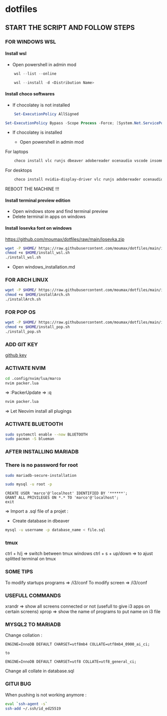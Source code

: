 # dotfiles

## START THE SCRIPT AND FOLLOW STEPS

### FOR WINDOWS WSL

#### Install wsl

- Open powershell in admin mod

```powershell
    wsl --list --online
```

```powershell
    wsl --install -d <Distribution Name>
```

#### Install choco softwares

- If chocolatey is not installed

```powershell
    Set-ExecutionPolicy AllSigned
```

```powershell
Set-ExecutionPolicy Bypass -Scope Process -Force; [System.Net.ServicePointManager]::SecurityProtocol = [System.Net.ServicePointManager]::SecurityProtocol -bor 3072; iex ((New-Object System.Net.WebClient).DownloadString('https://community.chocolatey.org/install.ps1'))
```

- If chocolatey is installed

  - Open powershell in admin mod

For laptops

```powershell
    choco install vlc runjs dbeaver adobereader ocenaudio vscode insomnia-rest-api-client
```

For desktops

```powershell
    choco install nvidia-display-driver vlc runjs adobereader ocenaudio dbeaver vscode msiafterburner steam insomnia-rest-api-client
```

REBOOT THE MACHINE !!!

#### Install terminal preview edition

- Open windows store and find terminal preview
- Delete terminal in apps on windows

#### Install Iosevka font on windows

<https://github.com/moumax/dotfiles/raw/main/Iosevka.zip>

```sh
wget -P $HOME/ https://raw.githubusercontent.com/moumax/dotfiles/main/install_wsl.sh && \
chmod +x $HOME/install_wsl.sh
./install_wsl.sh
```

- Open windows_installation.md

### FOR ARCH LINUX

```sh
wget -P $HOME/ https://raw.githubusercontent.com/moumax/dotfiles/main/installArch.sh && \
chmod +x $HOME/installArch.sh
./installArch.sh
```

### FOR POP OS

```sh
wget -P $HOME/ https://raw.githubusercontent.com/moumax/dotfiles/main/install_pop.sh && \
chmod +x $HOME/install_pop.sh
./install_pop.sh
```

### ADD GIT KEY

[github key](https://github.com/settings/keys)

### ACTIVATE NVIM

```sh
cd .config/nvim/lua/marco
nvim packer.lua
```

=> :PackerUpdate
=> :q

```sh
nvim packer.lua
```

=> Let Neovim install all plugings

### ACTIVATE BLUETOOTH

```sh
sudo systemctl enable --now BLUETOOTH
sudo pacman -S blueman
```

### AFTER INSTALLING MARIADB

### There is no password for root

```sh
sudo mariadb-secure-installation
```

```sh
sudo mysql -u root -p
```

```mysql
CREATE USER 'marco'@'localhost' IDENTIFIED BY '******';
GRANT ALL PRIVILEGES ON *.* TO 'marco'@'localhost';
exit
```

=> Import a .sql file of a projet :
-   Create database in dbeaver

```bash
mysql -u username -p database_name < file.sql
```

### tmux

ctrl + h/j => switch between tmux windows
ctrl + s + up/down => to ajust splitted terminal on tmux

### SOME TIPS

To modify startups programs => /i3/conf To modify screen => /i3/conf

### USEFULL COMMANDS

xrandr => show all screens connected or not (usefull to give i3 apps on certain
screens) xprop => show the name of programs to put name on i3 file

### MYSQL2 TO MARIADB

Change collation :

```mysql
ENGINE=InnoDB DEFAULT CHARSET=utf8mb4 COLLATE=utf8mb4_0900_ai_ci;

to

ENGINE=InnoDB DEFAULT CHARSET=utf8 COLLATE=utf8_general_ci;
```

Change all collate in database.sql

### GITUI BUG

When pushing is not working anymore :

```sh
eval `ssh-agent -s`
ssh-add ~/.ssh/id_ed25519
```
